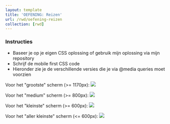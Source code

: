 ```yaml
---
layout: template
title: 'OEFENING: Reizen'
url: /rwd/oefening-reizen
collection: [rwd]
---
```

<div class="highlight">
    <h3>Instructies</h3>
    <ul>
        <li>Baseer je op je eigen CSS oplossing of gebruik mijn oplossing via mijn repository</li>
        <li>Schrijf de mobile first CSS code</li>
        <li>Hieronder zie je de verschillende versies die je via @media queries moet voorzien</li>
    </ul>
</div>


Voor het "grootste" scherm (>= 1170px):
<img src="/webdesign/oefeningen/reizen_large.jpg" /> 

Voor het "medium" scherm (>= 800px):
<img src="/webdesign/oefeningen/reizen_medium.jpg" /> 

Voor het "kleinste" scherm (>= 600px):
<img src="/webdesign/oefeningen/rezien_small.jpg" /> 

Voor het "aller kleinste" scherm (<= 600px):
<img src="/webdesign/oefeningen/rezien_smallest.jpg" /> 